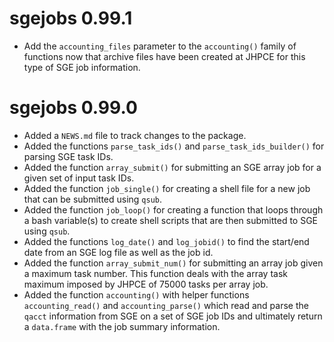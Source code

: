 # sgejobs 0.99.1

* Add the `accounting_files` parameter to the `accounting()` family of
functions now that archive files have been created at JHPCE for this type of
SGE job information.

# sgejobs 0.99.0

* Added a `NEWS.md` file to track changes to the package.
* Added the functions `parse_task_ids()` and `parse_task_ids_builder()` for
parsing SGE task IDs.
* Added the function `array_submit()` for submitting an SGE array job for
a given set of input task IDs.
* Added the function `job_single()` for creating a shell file for a new job
that can be submitted using `qsub`.
* Added the function `job_loop()` for creating a function that loops through
a bash variable(s) to create shell scripts that are then submitted to SGE using
`qsub`.
* Added the functions `log_date()` and `log_jobid()` to find the start/end
date from an SGE log file as well as the job id.
* Added the function `array_submit_num()` for submitting an array job given a
maximum task number. This function deals with the array task maximum imposed by
JHPCE of 75000 tasks per array job.
* Added the function `accounting()` with helper functions `accounting_read()`
and `accounting_parse()` which read and parse the `qacct` information from SGE
on a set of SGE job IDs and ultimately return a `data.frame` with the job
summary information.
